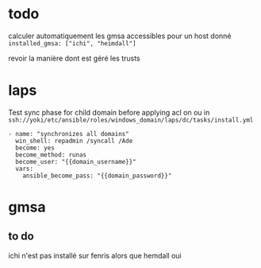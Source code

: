 
# todo
calculer automatiquement les gmsa accessibles pour un host donné
`installed_gmsa: ["ichi", "heimdall"]`

revoir la manière dont est géré les trusts

# laps
Test sync phase for child domain before applying acl on ou
in `ssh://yoki/etc/ansible/roles/windows_domain/laps/dc/tasks/install.yml`

```
- name: "synchronizes all domains"
  win_shell: repadmin /syncall /Ade
  become: yes
  become_method: runas
  become_user: "{{domain_username}}"
  vars:
    ansible_become_pass: "{{domain_password}}"
```

# gmsa

## to do


ichi n'est pas installé sur fenris alors que hemdall oui
